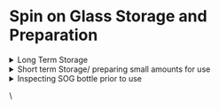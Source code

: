 # Spin on Glass Storage and Preparation

<details>

<summary>Long Term Storage</summary>

![](https://lh4.googleusercontent.com/vKHxeMZpzNEleAyDKnVi7ISyzjPDv6sEDqHshNwG5TAQz6sNbwxksjdmcgkR2DcsPjflSbV9h6iiCtvpcMdmHhACZTfE9XWHPEEXuvOzDKVOOCw-tA8L-ly_WVeG7MgyrSGj3FS8F9mv-AhmSn6NKpM)



The SOG from Filmtronics found [here](https://drive.google.com/file/d/1S-XpX1oCZxachYJFFdZ8GQ7z7kEdoavi/view?usp=sharing), has a shelf life of around 3 months when stored at room temperature. For this reason, the bulk SOG bottle must be kept in the fridge at around 32-40 F in order to extend its shelf life. Exposure to air and/or heat can cause some of the SOG vapors to harden. If this happens, flakes of SiO2 may form and contaminate the liquid solution.

* Store bulk SOG in fridge (32-40F)
* Shelf life of bulk is 3 months at room temperature

</details>

<details>

<summary>Short term Storage/ preparing small amounts for use</summary>

### <mark style="color:green;">Replace Every 2 weeks</mark>

1. Use a small plastic container (insert pic) to store a small amount ( < 10 ml) of SOG. Label the container as “700B” (undoped) or “P504” (dopant) and label the date that it was transferred from the bulk supply.
2. Store this bottle of SOG at room temperature under the fume hood where SOG spin coating and annealing is performed.
3. Allow the SOG to come to room temperature prior to use
   1. Filmtroonics recommends to allow the SOG to come to room temperature for 24 hours but this can be shortened to just a few hours if < 5 ml of SOG is in the bottle

</details>

<details>

<summary>Inspecting SOG bottle prior to use</summary>

* Ensure the SOG has come to room temperature

- Check the bottle’s date. If the SOG was transferred from the bulk supply more than a week prior, it is likely necessary to prepare a new bottle of SOG

*   Regardless of the date on the bottle, open the bottle to check if any crust has formed near the top of the bottle. If there is any visible crust from hardened SOG, it is necessary to prepare a new bottle of SOG

    1. The crust formed can get into the liquid SOG applied before spin coating and ruin the SOG coating
    2. Example of crusted SOG from a bottle that has been used for too long



    <figure><img src="https://lh3.googleusercontent.com/jNf1OtKKHK3xw-pDK5VAQHVqLCcCJIKZTh118rcmOpZPAiMjoapN060P8UTqpXZ5lh-_VLZpgZ-Qg_9N76CcUTWBGvVuuozSlOsp19zyRkC76PC84klkqNvpwpzAlIWuOrBhUBgw6uwv2a1NalIeMw0" alt="" width="188"><figcaption><p>Residue in SOG Bottle - Not Suitable for Use</p></figcaption></figure>

</details>



\
